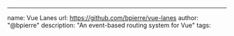 ---
name: Vue Lanes
url: https://github.com/bpierre/vue-lanes
author: "@bpierre"
description: "An event-based routing system for Vue"
tags:
